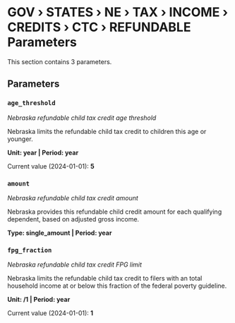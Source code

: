 # GOV › STATES › NE › TAX › INCOME › CREDITS › CTC › REFUNDABLE Parameters

This section contains 3 parameters.

## Parameters

### `age_threshold`
*Nebraska refundable child tax credit age threshold*

Nebraska limits the refundable child tax credit to children this age or younger.

**Unit: year | Period: year**

Current value (2024-01-01): **5**


### `amount`
*Nebraska refundable child tax credit amount*

Nebraska provides this refundable child credit amount for each qualifying dependent, based on adjusted gross income.

**Type: single_amount | Period: year**


### `fpg_fraction`
*Nebraska refundable child tax credit FPG limit*

Nebraska limits the refundable child tax credit to filers with an total household income at or below this fraction of the federal poverty guideline.

**Unit: /1 | Period: year**

Current value (2024-01-01): **1**

